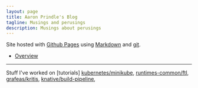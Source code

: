```yaml
---
layout: page
title: Aaron Prindle's Blog
tagline: Musings and perusings  
description: Musings about perusings
---
```


Site hosted with [Github Pages](https://pages.github.com) using
[Markdown](https://daringfireball.net/projects/markdown/) and
[git](https://git-scm.com).

- [Overview](pages/overview.html)
---
Stuff I've worked on [tutorials]
[kubernetes/minikube](https://github.com/kubernetes/minikube),
[runtimes-common/ftl](https://github.com/GoogleCloudPlatform/runtimes-common/tree/master/ftl),
[grafeas/kritis](https://github.com/grafeas/kritis),
[knative/build-pipeline](https://github.com/knative/build-pipeline),

